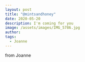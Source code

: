 ```yaml
---
layout: post
title: "@mintsandhoney"
date: 2020-05-20
description: I'm coming for you
image: /assets/images/IMG_5786.jpg
author: 
tags: 
  - Joanne
---
```

from Joanne
